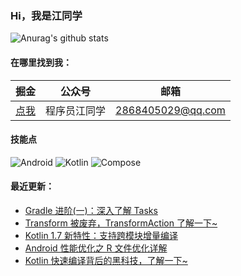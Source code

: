 ### Hi，我是江同学

![Anurag's github stats](https://github-readme-stats.vercel.app/api?username=RicardoJiang&show_icons=true&theme=radical)

#### 在哪里找到我：

|                            掘金                             |                      公众号                      |   邮箱                                        |
| :--------------------------------------------------------: | :--------------------------------------------: |:--------------------------------------------: |
| [点我](https://juejin.cn/user/668101431009496/posts)  | 程序员江同学 | 2868405029@qq.com|

#### 技能点

![Android](https://img.shields.io/badge/Android-%2335495e.svg?style=for-the-badge&logo=Android&logoColor=%FF35D06D)
![Kotlin](https://img.shields.io/badge/Kotlin-%23323330.svg?&style=for-the-badge&logo=kotlin&logoColor=%FF7F52FF)
![Compose](https://img.shields.io/badge/Compose-%2335495e.svg?style=for-the-badge&logo=Android&logoColor=white)

#### 最近更新：

<!-- BLOG-POST-LIST:START -->
- [Gradle 进阶&lpar;一&rpar;：深入了解 Tasks](https://juejin.cn/post/7135065142768697380)
- [Transform 被废弃，TransformAction 了解一下~](https://juejin.cn/post/7131889789787176974)
- [Kotlin 1.7 新特性：支持跨模块增量编译](https://juejin.cn/post/7126698891692474375)
- [Android 性能优化之 R 文件优化详解](https://juejin.cn/post/7124102824316633096)
- [Kotlin 快速编译背后的黑科技，了解一下~](https://juejin.cn/post/7118908219841314823)
<!-- BLOG-POST-LIST:END -->
<!--
**RicardoJiang/RicardoJiang** is a ✨ _special_ ✨ repository because its `README.md` (this file) appears on your GitHub profile.

Here are some ideas to get you started:

- 🔭 I’m currently working on ...
- 🌱 I’m currently learning ...
- 👯 I’m looking to collaborate on ...
- 🤔 I’m looking for help with ...
- 💬 Ask me about ...
- 📫 How to reach me: ...
- 😄 Pronouns: ...
- ⚡ Fun fact: ...
-->
